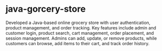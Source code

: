 # java-gorcery-store
 Developed a Java-based online grocery store with user authentication, product management, and order tracking. Key features include admin and customer login, product search, cart management, order placement, and session management. Admins can add, update, or remove products, while customers can browse, add items to their cart, and track order history.
